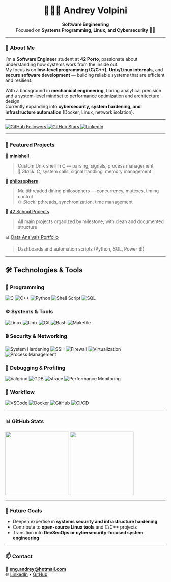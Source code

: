 <h1 align="center">👨🏻‍💻 Andrey Volpini</h1>

<p align="center">
  <strong>Software Engineering</strong><br>
  Focused on <strong>Systems Programming, Linux, and Cybersecurity</strong> 🧠🐧
</p>

---

### 🧩 About Me

I’m a **Software Engineer** student at <strong>42 Porto</strong>, passionate about understanding how systems work from the inside out.  
My focus is on **low-level programming (C/C++)**, **Unix/Linux internals**, and **secure software development** — building reliable systems that are efficient and resilient.

With a background in **mechanical engineering**, I bring analytical precision and a system-level mindset to performance optimization and architecture design.  
Currently expanding into **cybersecurity, system hardening, and infrastructure automation** (Docker, Linux, network isolation).

---

<p align="left">
  <a href="https://github.com/andreyvolpini?tab=followers">
    <img 
      alt="GitHub Followers" 
      title="Follow me on GitHub"
      src="https://custom-icon-badges.demolab.com/github/followers/andreyvolpini?color=236ad3&labelColor=1155ba&style=for-the-badge&logo=github&label=Followers&logoColor=white"
    />
  </a>
  <a href="https://github.com/andreyvolpini?tab=repositories&sort=stargazers">
    <img 
      alt="GitHub Stars" 
      title="Total GitHub Stars"
      src="https://custom-icon-badges.demolab.com/github/stars/andreyvolpini?color=55960c&style=for-the-badge&labelColor=488207&logo=star&label=Stars"
    />
  </a>
  <a href="https://www.linkedin.com/in/andrey-volpini/">
    <img 
      alt="LinkedIn" 
      title="Connect on LinkedIn"
      src="https://img.shields.io/badge/LinkedIn-0077B5?style=for-the-badge&logo=linkedin&logoColor=white"
    />
  </a>
</p>

---

### 📂 Featured Projects

🌟 [**minishell**](https://github.com/andreyvolpini/minishell)  
> Custom Unix shell in C — parsing, signals, process management  
> 🧠 *Stack:* C, system calls, signal handling, memory management

🌟 [**philosophers**](https://github.com/andreyvolpini/philosophers)  
> Multithreaded dining philosophers — concurrency, mutexes, timing control  
> ⚙️ *Stack:* pthreads, synchronization, time management

📘 [42 School Projects](https://github.com/andreyvolpini/42-school-projects)  
> All main projects organized by milestone, with clean and documented structure

📊 [Data Analysis Portfolio](https://is.gd/J8Qk7U)  
> Dashboards and automation scripts (Python, SQL, Power BI)

---

## 🛠️ Technologies & Tools

### 🧠 Programming
![C](https://img.shields.io/badge/C-00599C?style=flat-square&logo=c)
![C++](https://img.shields.io/badge/C++-00599C?style=flat-square&logo=cplusplus)
![Python](https://img.shields.io/badge/Python-3776AB?style=flat-square&logo=python)
![Shell Script](https://img.shields.io/badge/Shell_Script-4EAA25?style=flat-square&logo=gnu-bash)
![SQL](https://img.shields.io/badge/SQL-336791?style=flat-square&logo=postgresql)

### ⚙️ Systems & Tools
![Linux](https://img.shields.io/badge/Linux-FCC624?style=flat-square&logo=linux)
![Unix](https://img.shields.io/badge/Unix-000000?style=flat-square&logo=unix)
![Git](https://img.shields.io/badge/Git-F05032?style=flat-square&logo=git)
![Bash](https://img.shields.io/badge/Bash-4EAA25?style=flat-square&logo=gnubash)
![Makefile](https://img.shields.io/badge/Makefile-5C2D91?style=flat-square&logo=gnu)

### 🔒 Security & Networking
![System Hardening](https://img.shields.io/badge/System%20Hardening-000000?style=flat-square&logo=linux)
![SSH](https://img.shields.io/badge/SSH-4EAA25?style=flat-square&logo=openssh)
![Firewall](https://img.shields.io/badge/Firewall-UFW-orange?style=flat-square&logo=linux)
![Virtualization](https://img.shields.io/badge/Virtualization-008080?style=flat-square&logo=proxmox)
![Process Management](https://img.shields.io/badge/Process%20Management-555555?style=flat-square&logo=linux)

### 🧰 Debugging & Profiling
![Valgrind](https://img.shields.io/badge/Valgrind-5C2D91?style=flat-square&logo=valgrind)
![GDB](https://img.shields.io/badge/GDB-A42E2B?style=flat-square&logo=gnu)
![strace](https://img.shields.io/badge/strace-000000?style=flat-square&logo=linux)
![Performance Monitoring](https://img.shields.io/badge/Performance_Monitoring-FF6F00?style=flat-square&logo=prometheus)

### 🧭 Workflow
![VSCode](https://img.shields.io/badge/VS%20Code-007ACC?style=flat-square&logo=visual-studio-code)
![Docker](https://img.shields.io/badge/Docker-2496ED?style=flat-square&logo=docker)
![GitHub](https://img.shields.io/badge/GitHub-181717?style=flat-square&logo=github)
![CI/CD](https://img.shields.io/badge/CI%2FCD-BD2C00?style=flat-square&logo=githubactions)

---

### 📊 GitHub Stats

<p>
  <img 
    align="left" 
    height="200" 
    src="https://github-readme-stats.vercel.app/api?username=andreyvolpini&show_icons=true&theme=tokyonight&include_all_commits=true"
  />
  <img 
    align="left" 
    height="200" 
    src="https://github-readme-stats.vercel.app/api/top-langs/?username=andreyvolpini&theme=tokyonight&layout=compact&custom_title=Languages"
  />
</p>

<br clear="left"/>

---

### 🧭 Future Goals
- Deepen expertise in **systems security and infrastructure hardening**  
- Contribute to **open-source Linux tools** and C/C++ projects  
- Transition into **DevSecOps or cybersecurity-focused system engineering**

---

### 📫 Contact

📧 **eng.andrey@hotmail.com**  
🌐 [LinkedIn](https://www.linkedin.com/in/andrey-volpini/) • [GitHub](https://github.com/andreyvolpini)
